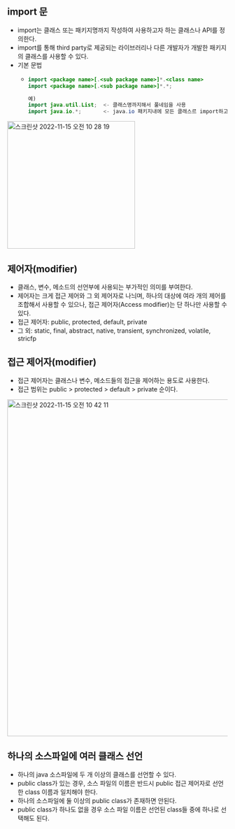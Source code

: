 ## import 문
- import는 클래스 또는 패키지명까지 작성하여 사용하고자 하는 클래스나 API를 정의한다.
- import를 통해 third party로 제공되는 라이브러리나 다른 개발자가 개발한 패키지의 클래스를 사용할 수 있다.
- 기본 문법
  - ```Java
    import <package name>[.<sub package name>]*.<class name>
    import <package name>[.<sub package name>]*.*;
    
    예)
    import java.util.List;  <- 클래스명까지해서 풀네임을 사용
    import java.io.*;       <- java.io 패키지내에 모든 클래스르 import하고 싶을 때 사용
    ```

<img width="292" alt="스크린샷 2022-11-15 오전 10 28 19" src="https://user-images.githubusercontent.com/75515697/201804076-152c3573-1f53-457c-b255-76d341d6aa13.png">

## 제어자(modifier)
- 클래스, 변수, 메소드의 선언부에 사용되는 부가적인 의미를 부여한다.
- 제어자는 크게 접근 제어와 그 외 제어자로 나늬며, 하나의 대상에 여라 개의 제어를 조합해서 사용할 수 있으나, 접근 제어자(Access modifier)는 단 하나만 사용할 수 있다.
- 접근 제어자: public, protected, default, private
- 그 외: static, final, abstract, native, transient, synchronized, volatile, stricfp

## 접근 제어자(modifier)
- 접근 제어자는 클래스나 변수, 메소드들의 접근을 제어하는 용도로 사용한다.
- 접근 범위는 public > protected > default > private 순이다.

<img width="771" alt="스크린샷 2022-11-15 오전 10 42 11" src="https://user-images.githubusercontent.com/75515697/201805807-c739cb9b-f8be-4409-8c1a-a2b1a3ce488c.png">

## 하나의 소스파일에 여러 클래스 선언
- 하나의 java 소스파일에 두 개 이상의 클래스를 선언할 수 있다.
- public class가 있는 경우, 소스 파일의 이름은 반드시 public 접근 제어자로 선언한 class 이름과 일치해야 한다.
- 하나의 소스파일에 둘 이상의 public class가 존재하면 안된다.
- public class가 하나도 없을 경우 소스 파일 이름은 선언된 class들 중에 하나로 선택해도 된다.
